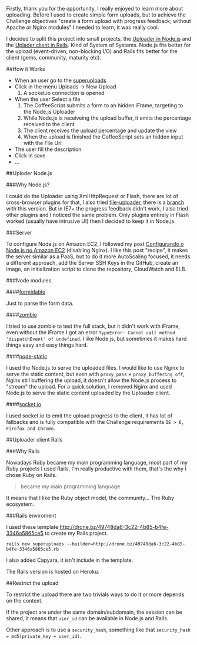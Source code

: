 Firstly, thank you for the opportunity, I really enjoyed to learn more about uploading. Before I used to create simple form uploads, but to achieve the Challenge objectives "create a form upload with progress feedback, without Apache or Nginx modules" I needed to learn, it was really cool.

I decided to split this project into small projects, the [Uploader in Node.js](https://github.com/phstc/uploader_nodejs) and the [Uplader client in Rails](https://github.com/phstc/uploader_rails). Kind of System of Systems. Node.js fits better for the upload (event-driven, non-blocking I/O) and Rails fits better for the client (gems, community, maturity etc).

##How it Works

* When an user go to the [superuploads](http://superuploads.herokuapp.com)
* Click in the menu Uploads -> New Upload
    1. A socket.io connection is opened 
* When the user Select a file
    1. The CoffeeScript submits a form to an hidden iFrame, targeting to the Node.js Uploader
    2. While Node.js is receiveing the upload buffer, it emits the percentage received to the client
    3. The client receives the upload percentage and update the view
    4. When the upload is finished the CoffeeScript sets an hidden input with the File Url
* The user fill the description
* Click in save
* ...

##Uploder Node.js

###Why Node.js?

I could do the Uploader using XmlHttpRequest or Flash, there are lot of cross-browser plugins for that, I also tried [file-uploader](https://github.com/valums/file-uploader), there is a [branch](https://github.com/phstc/uploader_rails/tree/valums-file-uploader) with this version. But in IE7+ the progress feedback didn't work, I also tried other plugins and I noticed the same problem. Only plugins entirely in Flash worked (usually have intrusive UI) then I decided to keep it in Node.js.

###Server

To configure Node.js on Amazon EC2, I followed my post [Configurando o Node.js no Amazon EC2](http://pablocantero.com/blog/2012/01/04/configurando-o-node-js-no-amazon-ec2/) (disabling Nginx). 
I like this post "recipe", it makes the server similar as a PaaS, but to do it more AutoScaling focused, it needs a different approach, add the Server SSH Keys in the GitHub, create an image, an initialization script to clone the repository, CloudWatch and ELB.

###Node modules

####[formidable](https://github.com/felixge/node-formidable)

Just to parse the form data.

####[zombie](https://github.com/assaf/zombie)

I tried to use zombie to test the full stack, but it didn't work with iFrame, even without the iFrame I got an error ```TypeError: Cannot call method 'dispatchEvent' of undefined```. I like Node.js, but sometimes it makes hard things easy and easy things hard. 

####[node-static](https://github.com/cloudhead/node-static)

I used the Node.js to serve the uploaded files. I would like to use Nginx to serve the static content, but even with ```proxy_pass``` + ```proxy_buffering off```, Nginx still buffering the upload, it doesn't allow the Node.js process to "stream" the upload. For a quick solution, I removed Nginx and used Node.js to serve the static content uploaded by the Uploader client.

####[socket.io](http://socket.io)

I used socket.io to emit the upload progress to the client, it has lot of fallbacks and is fully compatible with the Challenge requirements ```IE > 6, Firefox and Chrome```. 

##Uploader client Rails

###Why Rails

Nowadays Ruby became my main programming language, most part of my Ruby projects I used Rails, I'm really productive with them, that's the why I chose Ruby on Rails.

> became my main programming language

It means that I like the Ruby object model, the community... The Ruby ecosystem.

###Rails enviroment

I used these template http://drone.bz/49748da6-3c22-4b85-b4fe-3346a5865ce5 to create my Rails project.

```rails new superuploads --builder=http://drone.bz/49748da6-3c22-4b85-b4fe-3346a5865ce5.rb```

I also added Capyara, it isn't include in the template.

The Rails version is hosted on Heroku.

##Restrict the upload

To restrict the upload there are two trivials ways to do it or more depends on the context.

If the project are under the same domain/subdomain, the session can be shared, it means that ```user_id``` can be available in Node.js and Rails.

Other approach is to use a ```security_hash```, something like that ```security_hash = md5(private_key + user_id)```.

